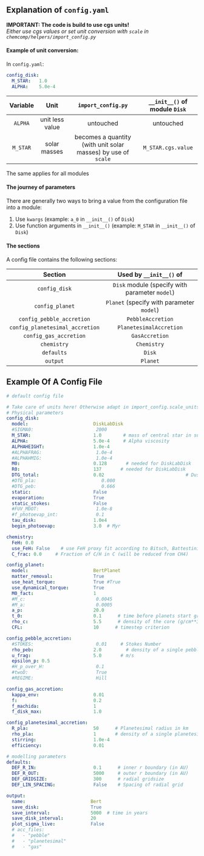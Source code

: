 ## Explanation of `config.yaml`
**IMPORTANT: The code is build to use cgs units!**<br/>
*Either use cgs values or set unit conversion with `scale` in `chemcomp/helpers/import_config.py`*  

#### Example of unit conversion:  
In `config.yaml`:
```yaml
config_disk:
  M_STAR:   1.0
  ALPHA:    5.0e-4
```
| Variable | Unit | `import_config.py` | `__init__()` of module `Disk` |
|:---:|:---:|:---:|:---:|
| `ALPHA` | unit less value | untouched | untouched |    
| `M_STAR` | solar masses | becomes a quantity (with unit solar masses) by use of `scale` | `M_STAR.cgs.value` |

The same applies for all modules

#### The journey of parameters
There are generally two ways to bring a value from the configuration file into a module:
1. Use `kwargs` (example: `a_0` in `__init__()` of `Disk`)
2. Use function arguments in `__init__()` (example: `M_STAR` in `__init__()` of `Disk`)

#### The sections
A config file contains the following sections:

| Section | Used by `__init__()` of |
|:---:|:---:|
| `config_disk` | `Disk` module (specify with parameter `model`) |
| `config_planet` | `Planet` (specify with parameter `model`) |
| `config_pebble_accretion` |`PebbleAccretion` |
| `config_planetesimal_accretion` | `PlanetesimalAccretion` |
| `config_gas_accretion` | `GasAccretion` |
| `chemistry` |`Chemistry` |
| `defaults` | `Disk` |
| `output` | `Planet` |

## Example Of A Config File 

```yaml
# default config file

# Take care of units here! Otherwise adapt in import_config.scale_units!
# Physical parameters
config_disk:
  model:                        DiskLabDisk
  #SIGMA0:                       2000
  M_STAR:                       1.0        # mass of central star in sun massses
  ALPHA:                        5.0e-4     # Alpha viscosity
  ALPHAHEIGHT:                  1.0e-4
  #ALPHAFRAG:                    1.0e-4
  #ALPHAHMIG:                    1.0e-4
  M0:                           0.128       # needed for DiskLabDisk
  R0:                           137       # needed for DiskLabDisk
  DTG_total:                    0.02                              # Dust to gas ratios
  #DTG_pla:                        0.000
  #DTG_peb:                        0.666
  static:                       False
  evaporation:                  True
  static_stokes:                False
  #FUV_MDOT:                     1.0e-8
  #f_photoevap_int:              0.1
  tau_disk:                     1.0e4
  begin_photoevap:              3.0  # Myr

chemistry:
  FeH: 0.0
  use_FeH: False    # use FeH proxy fit according to Bitsch, Battestini 2020
  C_frac: 0.0     # Fraction of C/H in C (will be reduced from CH4)

config_planet:
  model:                        BertPlanet
  matter_removal:               True
  use_heat_torque:              True #True
  use_dynamical_torque:         True
  M0_fact:                      1
  #M_c:                          0.0045
  #M_a:                          0.0005
  a_p:                          20.0
  t_0:                          0.1      # time before planets start growing, total time: time_disk_0+t_0
  rho_c:                        5.5      # density of the core (g/cm**3)
  CFL:                          10      # timestep criterion

config_pebble_accretion:
  #STOKES:                       0.01     # Stokes Number
  rho_peb:                      2.0         # density of a single pebble (g/cm**3) gets ignored if STOKES is defined
  u_frag:                       5.0       # m/s
  epsilon_p: 0.5
  #H_p_over_H:                   0.1
  #twoD:                         True
  #REGIME:                       Hill

config_gas_accretion:
  kappa_env:                    0.01
  f:                            0.2
  f_machida:                    1
  f_disk_max:                   1.0

config_planetesimal_accretion:
  R_pla:                        50      # Planetesimal radius in km
  rho_pla:                      1       # density of a single planetesimal (g/cm^3) = 1000 kg/m^3
  stirring:                     1.0e-4
  efficiency:                   0.01

# modelling parameters
defaults:
  DEF_R_IN:                     0.1      # inner r boundary (in AU)
  DEF_R_OUT:                    5000     # outer r boundary (in AU)
  DEF_GRIDSIZE:                 300      # radial gridsize
  DEF_LIN_SPACING:              False    # Spacing of radial grid

output:
  name:                        Bert
  save_disk:                   True
  save_interval:               5000  # time in years
  save_disk_interval:          20
  plot_sigma_live:             False
  # acc_files:
  #   - "pebble"
  #   - "planetesimal"
  #   - "gas"
```
